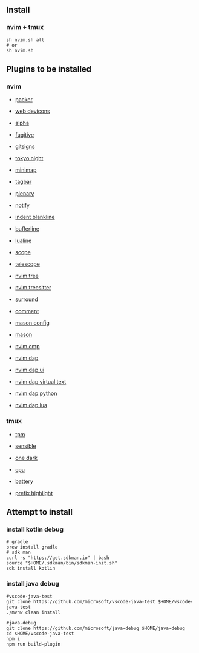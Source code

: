 ## Install

### nvim + tmux
```shell
sh nvim.sh all
# or
sh nvim.sh
```

## Plugins to be installed

### nvim

- [packer](https://github.com/wbthomason/packer.nvim)

- [web devicons](https://github.com/kyazdani42/nvim-web-devicons)

- [alpha](https://github.com/goolord/alpha-nvim)

- [fugitive](https://github.com/tpope/vim-fugitive)

- [gitsigns](https://github.com/lewis6991/gitsigns.nvim)

- [tokyo night](https://github.com/folke/tokyonight.nvim)

- [minimap](https://github.com/wfxr/minimap.vim)

- [tagbar](https://github.com/preservim/tagbar)

- [plenary](https://github.com/nvim-lua/plenary.nvim)

- [notify](https://github.com/rcarriga/nvim-notify)

- [indent blankline](https://github.com/lukas-reineke/indent-blankline.nvim)

- [bufferline](https://github.com/akinsho/bufferline.nvim)

- [lualine](https://github.com/nvim-lualine/lualine.nvim)

- [scope](https://github.com/tiagovla/scope.nvim)

- [telescope](https://github.com/nvim-telescope/telescope.nvim)

- [nvim tree](https://github.com/kyazdani42/nvim-tree.lua) 

- [nvim treesitter](https://github.com/nvim-treesitter/nvim-treesitter)

- [surround](https://github.com/kylechui/nvim-surround)

- [comment](https://github.com/numToStr/Comment.nvim)

- [mason config](https://github.com/williamboman/mason-lspconfig.nvim)

- [mason](https://github.com/williamboman/mason.nvim)

- [nvim cmp](https://github.com/hrsh7th/nvim-cmp)

- [nvim dap](https://github.com/mfussenegger/nvim-dap)

- [nvim dap ui](https://github.com/rcarriga/nvim-dap-ui)

- [nvim dap virtual text](https://github.com/theHamsta/nvim-dap-virtual-text)

- [nvim dap python](https://github.com/mfussenegger/nvim-dap-python)

- [nvim dap lua](https://github.com/jbyuki/one-small-step-for-vimkind)

### tmux

- [tpm](https://github.com/tmux-plugins/tpm)

- [sensible](https://github.com/tmux-plugins/tmux-sensible)

- [one dark](https://github.com/odedlaz/tmux-onedark-theme)

- [cpu](https://github.com/tmux-plugins/tmux-cpu)

- [battery](https://github.com/tmux-plugins/tmux-battery)

- [prefix highlight](https://github.com/tmux-plugins/tmux-prefix-highlight)

## Attempt to install

### install kotlin debug
```shell
# gradle
brew install gradle
# sdk man
curl -s "https://get.sdkman.io" | bash
source "$HOME/.sdkman/bin/sdkman-init.sh"
sdk install kotlin
```

### install java debug
```shell
#vscode-java-test
git clone https://github.com/microsoft/vscode-java-test $HOME/vscode-java-test
./mvnw clean install

#java-debug
git clone https://github.com/microsoft/java-debug $HOME/java-debug
cd $HOME/vscode-java-test
npm i
npm run build-plugin
```
